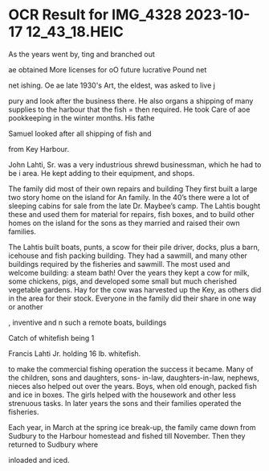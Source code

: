 # OCR Result for IMG_4328 2023-10-17 12_43_18.HEIC

As the years went by,
ting and branched out

ae obtained More licenses for
oO future lucrative Pound net

net
ishing.
Oe ae late 1930's Art, the eldest, was asked to live j

pury and look after the business there. He also organs a
shipping of many supplies to the harbour that the fish =
then required. He took Care of aoe
pookkeeping in the winter months. His fathe

Samuel looked after all shipping of fish and

from Key Harbour.

John Lahti, Sr. was a very industrious
shrewd businessman, which he had to be i
area. He kept adding to their equipment,
and shops.

The family did most of their own repairs and building
They first built a large two story home on the island for An
family. In the 40’s there were a lot of sleeping cabins for
sale from the late Dr. Maybee’s camp. The Lahtis bought
these and used them for material for repairs, fish boxes,
and to build other homes on the island for the sons as they
married and raised their own families.

The Lahtis built boats, punts, a scow for their pile driver,
docks, plus a barn, icehouse and fish packing building. They
had a sawmill, and many other buildings required by the
fisheries and sawmill. The most used and welcome building:
a steam bath! Over the years they kept a cow for milk, some
chickens, pigs, and developed some small but much
cherished vegetable gardens. Hay for the cow was harvested
up the Key, as others did in the area for their stock.
Everyone in the family did their share in one way or another

, inventive and
n such a remote
boats, buildings

Catch of whitefish being 1

Francis Lahti Jr. holding 16 lb. whitefish.

to make the commercial fishing operation the success it
became. Many of the children, sons and daughters, sons-
in-law, daughters-in-law, nephews, nieces also helped out
over the years. Boys, when old enough, packed fish and ice
in boxes. The girls helped with the housework and other less
strenuous tasks. In later years the sons and their families
operated the fisheries.

Each year, in March at the spring ice break-up, the family
came down from Sudbury to the Harbour homestead and
fished till November. Then they returned to Sudbury where

inloaded and iced.

